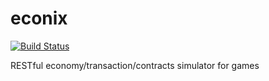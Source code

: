 econix
======
[![Build Status](https://travis-ci.org/sillsm/econix.png?branch=master)](https://travis-ci.org/sillsm/econix)

RESTful economy/transaction/contracts simulator for games
